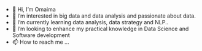 - 👋 Hi, I’m Omaima
- 👀 I’m interested in big data and data analysis and passionate about data.
- 🌱 I’m currently learning data analysis, data strategy and NLP..
- 💞️ I’m looking to enhance my practical knowledge in Data Science and Software development 
- 📫 How to reach me ...

<!---
omaima-9/omaima-9 is a ✨ special ✨ repository because its `README.md` (this file) appears on your GitHub profile.
You can click the Preview link to take a look at your changes.
--->
